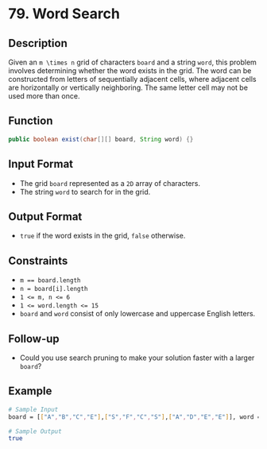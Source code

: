 # 79. Word Search

## Description

Given an `m \times n` grid of characters `board` and a string `word`, this problem involves determining whether the word exists in the grid. The word can be constructed from letters of sequentially adjacent cells, where adjacent cells are horizontally or vertically neighboring. The same letter cell may not be used more than once.

## Function

```java
public boolean exist(char[][] board, String word) {}
```

## Input Format

- The grid `board` represented as a `2D` array of characters.
- The string `word` to search for in the grid.

## Output Format

- `true` if the word exists in the grid, `false` otherwise.

## Constraints

- `m == board.length`
- `n = board[i].length`
- `1 <= m, n <= 6`
- `1 <= word.length <= 15`
- `board` and `word` consist of only lowercase and uppercase English letters.

## Follow-up

- Could you use search pruning to make your solution faster with a larger `board`?

## Example

```bash
# Sample Input
board = [["A","B","C","E"],["S","F","C","S"],["A","D","E","E"]], word = "ABCCED"

# Sample Output
true
```
